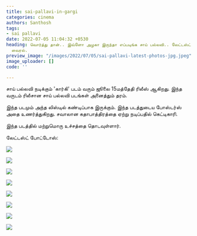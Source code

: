 ```yaml
---
title: sai-pallavi-in-gargi
categories: cinema
authors: Santhosh
tags:
- sai pallavi
date: 2022-07-05 11:04:32 +0530
heading: வொர்த்து தான்.. இவ்ளோ அழகா இருந்தா எப்படிங்க சாய் பல்லவி.. லேட்டஸ்ட் போட்டோஸ்
  வைரல்.
preview_image: "/images/2022/07/05/sai-pallavi-latest-photos-jpg.jpeg"
image_uploader: []
code: ''

---
```

சாய் பல்லவி நடிக்கும் 'கார்கி' படம் வரும் ஜூலை 15மத்தேதி ரிலீஸ் ஆகிறது. இந்த வருடம் ரிலீசான சாய் பல்லவி படங்கள் அனைத்தும் தரம்.

இந்த படமும் அந்த லிஸ்டில் கண்டிப்பாக இருக்கும். இந்த படத்துடைய போஸ்டர்ஸ் அதை உணர்த்துகிறது. சவாலான கதாபாத்திரத்தை ஏற்று நடிப்பதில் கெட்டிகாரி.

இந்த படத்தில் மற்றுமொரு உச்சத்தை தொடவுள்ளார்.

லேட்டஸ்ட் போட்டோஸ்:

![](/images/2022/07/05/sai-pallavi-gargi-5-jpg.jpeg)

![](/images/2022/07/05/sai-pallavi-gargi-7-jpg.jpeg)

![](/images/2022/07/05/sai-pallavi-gargi-2-jpg.jpeg)

![](/images/2022/07/05/sai-pallavi-gargi-8-jpg.jpeg)

![](/images/2022/07/05/sai-pallavi-gargi-4-jpg.jpeg)

![](/images/2022/07/05/sai-pallavi-gargi-6-jpg.jpeg)

![](/images/2022/07/05/sai-pallavi-gargi-3-jpg.jpeg)

![](/images/2022/07/05/sai-pallavi-gargi-1-jpg.jpeg)
